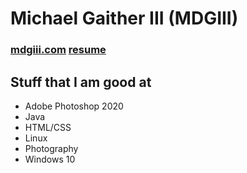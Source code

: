 # Michael Gaither III (MDGIII)

### [mdgiii.com](https://mdgiii.com)         [resume](https://resume.mdgiii.com)

## Stuff that I am good at

* Adobe Photoshop 2020
* Java
* HTML/CSS
* Linux
* Photography
* Windows 10
